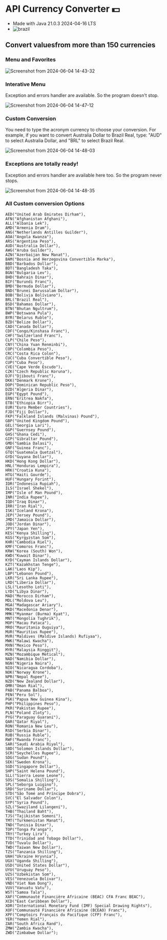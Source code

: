 # API Currency Converter 💵

* Made with Java 21.0.3 2024-04-16 LTS
* ![brazil](https://raw.githubusercontent.com/pedromxavier/flag-badges/main/badges/BR.svg)

## Convert values ​​from more than 150 currencies

### Menu and Favorites
![Screenshot from 2024-06-04 14-43-32](https://github.com/luizmarinhojr/java-skills/assets/100722777/fa32200c-6705-4581-8f52-7fd1d77f8195)

### Interative Menu
Exception and errors handler are available. So the program doesn't stop.

![Screenshot from 2024-06-04 14-47-12](https://github.com/luizmarinhojr/java-skills/assets/100722777/28ed0a2d-3dd9-40e3-88b3-a138e9dda450)

### Custom Conversion
You need to type the acronym currency to choose your conversion. For example, if you want to convert Australia Dollar to Brazil Real, type: "AUD" to select Australia Dollar, and "BRL" to select Brazil Real.

![Screenshot from 2024-06-04 14-48-03](https://github.com/luizmarinhojr/java-skills/assets/100722777/a02620b3-da71-4280-bbb3-d399e04b3935)

### Exceptions are totally ready!
Exception and errors handler are available here too. So the program never stops.

![Screenshot from 2024-06-04 14-48-35](https://github.com/luizmarinhojr/java-skills/assets/100722777/3aaff00b-4b36-4d98-89c9-0931eb224c30)



### All Custom conversion Options
    AED("United Arab Emirates Dirham"),
    AFN("Afghanistan Afghani"),
    ALL("Albania Lek"),
    AMD("Armenia Dram"),
    ANG("Netherlands Antilles Guilder"),
    AOA("Angola Kwanza"),
    ARS("Argentina Peso"),
    AUD("Australia Dollar"),
    AWG("Aruba Guilder"),
    AZN("Azerbaijan New Manat"),
    BAM("Bosnia and Herzegovina Convertible Marka"),
    BBD("Barbados Dollar"),
    BDT("Bangladesh Taka"),
    BGN("Bulgaria Lev"),
    BHD("Bahrain Dinar"),
    BIF("Burundi Franc"),
    BMD("Bermuda Dollar"),
    BND("Brunei Darussalam Dollar"),
    BOB("Bolivia Bolíviano"),
    BRL("Brazil Real"),
    BSD("Bahamas Dollar"),
    BTN("Bhutan Ngultrum"),
    BWP("Botswana Pula"),
    BYR("Belarus Ruble"),
    BZD("Belize Dollar"),
    CAD("Canada Dollar"),
    CDF("Congo/Kinshasa Franc"),
    CHF("Switzerland Franc"),
    CLP("Chile Peso"),
    CNY("China Yuan Renminbi"),
    COP("Colombia Peso"),
    CRC("Costa Rica Colon"),
    CUC("Cuba Convertible Peso"),
    CUP("Cuba Peso"),
    CVE("Cape Verde Escudo"),
    CZK("Czech Republic Koruna"),
    DJF("Djibouti Franc"),
    DKK("Denmark Krone"),
    DOP("Dominican Republic Peso"),
    DZD("Algeria Dinar"),
    EGP("Egypt Pound"),
    ERN("Eritrea Nakfa"),
    ETB("Ethiopia Birr"),
    EUR("Euro Member Countries"),
    FJD("Fiji Dollar"),
    FKP("Falkland Islands (Malvinas) Pound"),
    GBP("United Kingdom Pound"),
    GEL("Georgia Lari"),
    GGP("Guernsey Pound"),
    GHS("Ghana Cedi"),
    GIP("Gibraltar Pound"),
    GMD("Gambia Dalasi"),
    GNF("Guinea Franc"),
    GTQ("Guatemala Quetzal"),
    GYD("Guyana Dollar"),
    HKD("Hong Kong Dollar"),
    HNL("Honduras Lempira"),
    HRK("Croatia Kuna"),
    HTG("Haiti Gourde"),
    HUF("Hungary Forint"),
    IDR("Indonesia Rupiah"),
    ILS("Israel Shekel"),
    IMP("Isle of Man Pound"),
    INR("India Rupee"),
    IQD("Iraq Dinar"),
    IRR("Iran Rial"),
    ISK("Iceland Krona"),
    JEP("Jersey Pound"),
    JMD("Jamaica Dollar"),
    JOD("Jordan Dinar"),
    JPY("Japan Yen"),
    KES("Kenya Shilling"),
    KGS("Kyrgyzstan Som"),
    KHR("Cambodia Riel"),
    KMF("Comoros Franc"),
    KRW("Korea (South) Won"),
    KWD("Kuwait Dinar"),
    KYD("Cayman Islands Dollar"),
    KZT("Kazakhstan Tenge"),
    LAK("Laos Kip"),
    LBP("Lebanon Pound"),
    LKR("Sri Lanka Rupee"),
    LRD("Liberia Dollar"),
    LSL("Lesotho Loti"),
    LYD("Libya Dinar"),
    MAD("Morocco Dirham"),
    MDL("Moldova Leu"),
    MGA("Madagascar Ariary"),
    MKD("Macedonia Denar"),
    MMK("Myanmar (Burma) Kyat"),
    MNT("Mongolia Tughrik"),
    MOP("Macau Pataca"),
    MRO("Mauritania Ouguiya"),
    MUR("Mauritius Rupee"),
    MVR("Maldives (Maldive Islands) Rufiyaa"),
    MWK("Malawi Kwacha"),
    MXN("Mexico Peso"),
    MYR("Malaysia Ringgit"),
    MZN("Mozambique Metical"),
    NAD("Namibia Dollar"),
    NGN("Nigeria Naira"),
    NIO("Nicaragua Cordoba"),
    NOK("Norway Krone"),
    NPR("Nepal Rupee"),
    NZD("New Zealand Dollar"),
    OMR("Oman Rial"),
    PAB("Panama Balboa"),
    PEN("Peru Sol"),
    PGK("Papua New Guinea Kina"),
    PHP("Philippines Peso"),
    PKR("Pakistan Rupee"),
    PLN("Poland Zloty"),
    PYG("Paraguay Guarani"),
    QAR("Qatar Riyal"),
    RON("Romania New Leu"),
    RSD("Serbia Dinar"),
    RUB("Russia Ruble"),
    RWF("Rwanda Franc"),
    SAR("Saudi Arabia Riyal"),
    SBD("Solomon Islands Dollar"),
    SCR("Seychelles Rupee"),
    SDG("Sudan Pound"),
    SEK("Sweden Krona"),
    SGD("Singapore Dollar"),
    SHP("Saint Helena Pound"),
    SLL("Sierra Leone Leone"),
    SOS("Somalia Shilling"),
    SPL("Seborga Luigino"),
    SRD("Suriname Dollar"),
    STD("São Tomé and Príncipe Dobra"),
    SVC("El Salvador Colon"),
    SYP("Syria Pound"),
    SZL("Swaziland Lilangeni"),
    THB("Thailand Baht"),
    TJS("Tajikistan Somoni"),
    TMT("Turkmenistan Manat"),
    TND("Tunisia Dinar"),
    TOP("Tonga Pa'anga"),
    TRY("Turkey Lira"),
    TTD("Trinidad and Tobago Dollar"),
    TVD("Tuvalu Dollar"),
    TWD("Taiwan New Dollar"),
    TZS("Tanzania Shilling"),
    UAH("Ukraine Hryvnia"),
    UGX("Uganda Shilling"),
    USD("United States Dollar"),
    UYU("Uruguay Peso"),
    UZS("Uzbekistan Som"),
    VES("Venezuela Bolivar"),
    VND("Viet Nam Dong"),
    VUV("Vanuatu Vatu"),
    WST("Samoa Tala"),
    XAF("Communauté Financière Africaine (BEAC) CFA Franc BEAC"),
    XCD("East Caribbean Dollar"),
    XDR("International Monetary Fund (IMF) Special Drawing Rights"),
    XOF("Communauté Financière Africaine (BCEAO) Franc"),
    XPF("Comptoirs Français du Pacifique (CFP) Franc"),
    YER("Yemen Rial"),
    ZAR("South Africa Rand"),
    ZMW("Zambia Kwacha"),
    ZWD("Zimbabwe Dollar");
